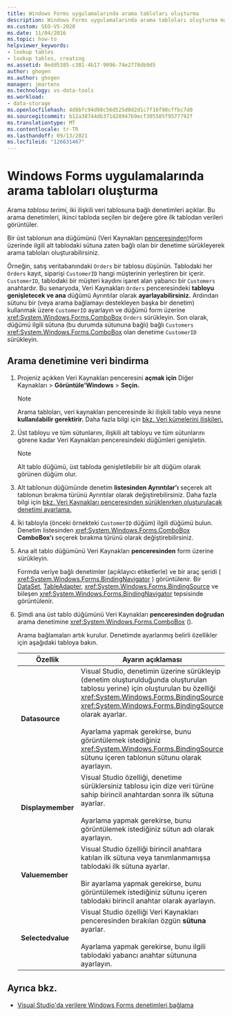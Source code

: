```yaml
---
title: Windows Forms uygulamalarında arama tabloları oluşturma
description: Windows Forms uygulamalarında arama tabloları oluşturma makalelerini okuyun. Arama tablosu, iki ilişkili veri tablosuna bağlı denetimleri açıklar.
ms.custom: SEO-VS-2020
ms.date: 11/04/2016
ms.topic: how-to
helpviewer_keywords:
- lookup tables
- lookup tables, creating
ms.assetid: 0edd5385-c381-4b17-9096-74e2778db9d5
author: ghogen
ms.author: ghogen
manager: jmartens
ms.technology: vs-data-tools
ms.workload:
- data-storage
ms.openlocfilehash: 4d8bfc94d98c56d525d0d2d1c7f16f98cffbc7d0
ms.sourcegitcommit: b12a38744db371d2894769ecf305585f9577792f
ms.translationtype: MT
ms.contentlocale: tr-TR
ms.lasthandoff: 09/13/2021
ms.locfileid: "126631467"
---
```

# <a name="create-lookup-tables-in-windows-forms-applications"></a>Windows Forms uygulamalarında arama tabloları oluşturma

Arama *tablosu terimi,* iki ilişkili veri tablosuna bağlı denetimleri açıklar. Bu arama denetimleri, ikinci tabloda seçilen bir değere göre ilk tablodan verileri görüntüler.

Bir üst tablonun ana düğümünü (Veri Kaynakları [penceresinden)](add-new-data-sources.md#data-sources-window)form üzerinde ilgili alt tablodaki sütuna zaten bağlı olan bir denetime sürükleyerek arama tabloları oluşturabilirsiniz.

Örneğin, satış veritabanındaki `Orders` bir tablosu düşünün. Tablodaki her `Orders` kayıt, siparişi `CustomerID` hangi müşterinin yerleştiren bir içerir. `CustomerID`, tablodaki bir müşteri kaydını işaret alan yabancı bir `Customers` anahtardır. Bu senaryoda, Veri Kaynakları `Orders` penceresindeki **tabloyu genişletecek ve ana** düğümü Ayrıntılar olarak **ayarlayabilirsiniz.** Ardından sütunu bir (veya arama bağlamayı destekleyen başka bir denetim) kullanmak üzere `CustomerID` ayarlayın ve düğümü form üzerine <xref:System.Windows.Forms.ComboBox> `Orders` sürükleyin. Son olarak, düğümü ilgili sütuna (bu durumda sütununa bağlı) bağlı `Customers` <xref:System.Windows.Forms.ComboBox> olan denetime `CustomerID` sürükleyin.

## <a name="to-databind-a-lookup-control"></a>Arama denetimine veri bindirma

1. Projeniz açıkken Veri Kaynakları penceresini **açmak için** Diğer Kaynakları   >  **Görüntüle'Windows**  >  **Seçin.**

    > [!NOTE]
    > Arama tabloları, veri kaynakları penceresinde iki ilişkili tablo veya nesne **kullanılabilir gerektirir.** Daha fazla bilgi için [bkz. Veri kümelerini ilişkileri.](relationships-in-datasets.md)

2. Üst tabloyu ve  tüm sütunlarını, ilişkili alt tabloyu ve tüm sütunlarını görene kadar Veri Kaynakları penceresindeki düğümleri genişletin.

    > [!NOTE]
    > Alt tablo düğümü, üst tabloda genişletilebilir bir alt düğüm olarak görünen düğüm olur.

3. Alt tablonun düğümünde denetim **listesinden Ayrıntılar'ı**  seçerek alt tablonun bırakma türünü Ayrıntılar olarak değiştirebilirsiniz. Daha fazla bilgi için [bkz. Veri Kaynakları penceresinden sürüklenrken oluşturulacak denetimi ayarlama.](../data-tools/set-the-control-to-be-created-when-dragging-from-the-data-sources-window.md)

4. İki tabloyla (önceki örnekteki `CustomerID` düğüm) ilgili düğümü bulun. Denetim listesinden <xref:System.Windows.Forms.ComboBox> **ComboBox'ı** seçerek bırakma türünü olarak değiştirebilirsiniz.

5. Ana alt tablo düğümünü Veri Kaynakları **penceresinden** form üzerine sürükleyin.

     Formda veriye bağlı denetimler (açıklayıcı etiketlerle) ve bir araç şeridi ( <xref:System.Windows.Forms.BindingNavigator> ) görüntülenir. Bir [DataSet](../data-tools/dataset-tools-in-visual-studio.md), [TableAdapter](../data-tools/create-and-configure-tableadapters.md), <xref:System.Windows.Forms.BindingSource> ve bileşen <xref:System.Windows.Forms.BindingNavigator> tepsisinde görüntülenir.

6. Şimdi ana üst tablo düğümünü Veri Kaynakları **penceresinden doğrudan** arama denetimine <xref:System.Windows.Forms.ComboBox> ().

     Arama bağlamaları artık kurulur. Denetimde ayarlanmış belirli özellikler için aşağıdaki tabloya bakın.

    |Özellik|Ayarın açıklaması|
    |--------------| - |
    |**Datasource**|Visual Studio, denetimin üzerine sürükleyip (denetim oluşturulduğunda oluşturulan tablosu yerine) için oluşturulan bu özelliği <xref:System.Windows.Forms.BindingSource> <xref:System.Windows.Forms.BindingSource> olarak ayarlar.<br /><br /> Ayarlama yapmak gerekirse, bunu görüntülemek istediğiniz <xref:System.Windows.Forms.BindingSource> sütunu içeren tablonun sütunu olarak ayarlayın.|
    |**Displaymember**|Visual Studio özelliği, denetime sürüklersiniz tablosu için dize veri türüne sahip birincil anahtardan sonra ilk sütuna ayarlar.<br /><br /> Ayarlama yapmak gerekirse, bunu görüntülemek istediğiniz sütun adı olarak ayarlayın.|
    |**Valuemember**|Visual Studio özelliği birincil anahtara katılan ilk sütuna veya tanımlanmamışsa tablodaki ilk sütuna ayarlar.<br /><br /> Bir ayarlama yapmak gerekirse, bunu görüntülemek istediğiniz sütunu içeren tablodaki birincil anahtar olarak ayarlayın.|
    |**Selectedvalue**|Visual Studio özelliği Veri Kaynakları penceresinden bırakılan özgün **sütuna** ayarlar.<br /><br /> Ayarlama yapmak gerekirse, bunu ilgili tablodaki yabancı anahtar sütununa ayarlayın.|

## <a name="see-also"></a>Ayrıca bkz.

- [Visual Studio'da verilere Windows Forms denetimleri bağlama](../data-tools/bind-windows-forms-controls-to-data-in-visual-studio.md)
